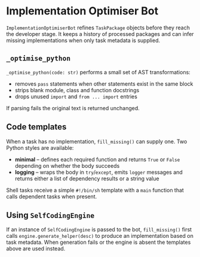 # Implementation Optimiser Bot

`ImplementationOptimiserBot` refines `TaskPackage` objects before they reach the developer stage. It keeps a history of processed packages and can infer missing implementations when only task metadata is supplied.

## `_optimise_python`

`_optimise_python(code: str)` performs a small set of AST transformations:

- removes `pass` statements when other statements exist in the same block
- strips blank module, class and function docstrings
- drops unused `import` and `from ... import` entries

If parsing fails the original text is returned unchanged.

## Code templates

When a task has no implementation, `fill_missing()` can supply one. Two Python styles are available:

- **minimal** – defines each required function and returns `True` or `False` depending on whether the body succeeds
- **logging** – wraps the body in `try`/`except`, emits `logger` messages and returns either a list of dependency results or a string value

Shell tasks receive a simple `#!/bin/sh` template with a `main` function that calls dependent tasks when present.

## Using `SelfCodingEngine`

If an instance of `SelfCodingEngine` is passed to the bot, `fill_missing()` first calls `engine.generate_helper(desc)` to produce an implementation based on task metadata. When generation fails or the engine is absent the templates above are used instead.

